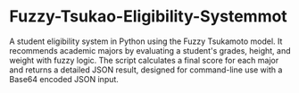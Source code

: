 # Fuzzy-Tsukao-Eligibility-Systemmot
A student eligibility system in Python using the Fuzzy Tsukamoto model. It recommends academic majors by evaluating a student's grades, height, and weight with fuzzy logic. The script calculates a final score for each major and returns a detailed JSON result, designed for command-line use with a Base64 encoded JSON input.
